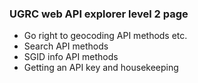 ### UGRC web API explorer level 2 page
- Go right to geocoding API methods etc.
- Search API methods
- SGID info API methods
- Getting an API key and housekeeping
